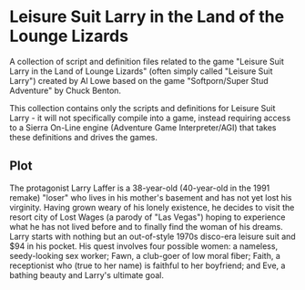 # Leisure Suit Larry in the Land of the Lounge Lizards

A collection of script and definition files related to the game "Leisure Suit Larry in the Land of Lounge Lizards" (often simply called "Leisure Suit Larry") created by Al Lowe based on the game "Softporn/Super Stud Adventure" by Chuck Benton.

This collection contains only the scripts and definitions for Leisure Suit Larry - it will not specifically compile into a game, instead requiring access to a Sierra On-Line engine (Adventure Game Interpreter/AGI) that takes these definitions and drives the games.

## Plot

The protagonist Larry Laffer is a 38-year-old (40-year-old in the 1991 remake) "loser" who lives in his mother's basement and has not yet lost his virginity. Having grown weary of his lonely existence, he decides to visit the resort city of Lost Wages (a parody of "Las Vegas") hoping to experience what he has not lived before and to finally find the woman of his dreams. Larry starts with nothing but an out-of-style 1970s disco-era leisure suit and $94 in his pocket. His quest involves four possible women: a nameless, seedy-looking sex worker; Fawn, a club-goer of low moral fiber; Faith, a receptionist who (true to her name) is faithful to her boyfriend; and Eve, a bathing beauty and Larry's ultimate goal.
